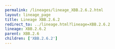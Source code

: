 ```yaml
---
permalink: /lineages/lineage_XBB.2.6.2.html
layout: lineage_page
title: Lineage XBB.2.6.2
redirect_to: ../lineage.html?lineage=XBB.2.6.2
lineage: XBB.2.6.2
parent: XBB.2.6
children: ['XBB.2.6.2']
---
```

